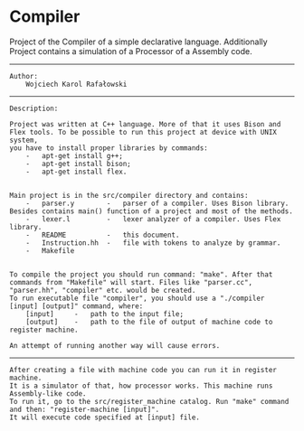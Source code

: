 # Compiler
Project of the Compiler of a simple declarative language.
Additionally Project contains a simulation of a Processor of a Assembly code.

----------------------------------------------------------------------------------------------------------------------------------------

	Author:
		Wojciech Karol Rafałowski
		
----------------------------------------------------------------------------------------------------------------------------------------

	Description:
	
	Project was written at C++ language. More of that it uses Bison and Flex tools. To be possible to run this project at device with UNIX system,
	you have to install proper libraries by commands:
		-	apt-get install g++;
		-	apt-get install bison;
		-	apt-get install flex.
	
	
	Main project is in the src/compiler directory and contains:
		-	parser.y		-	parser of a compiler. Uses Bison library. Besides contains main() function of a project and most of the methods.
		-	lexer.l			-	lexer analyzer of a compiler. Uses Flex library.
		-	README			-	this document.
		-	Instruction.hh	-	file with tokens to analyze by grammar.
		-	Makefile
	
	
	To compile the project you should run command: "make". After that commands from "Makefile" will start. Files like "parser.cc", "parser.hh", "compiler" etc. would be created.
	To run executable file "compiler", you should use a "./compiler [input] [output]" command, where:
		[input] 	-	path to the input file;
		[output] 	-	path to the file of output of machine code to register machine.
	
	An attempt of running another way will cause errors.
	
----------------------------------------------------------------------------------------------------------------------------------------
	
	After creating a file with machine code you can run it in register machine.
	It is a simulator of that, how processor works. This machine runs Assembly-like code.
	To run it, go to the src/register_machine catalog. Run "make" command and then: "register-machine [input]".
	It will execute code specified at [input] file.
  
  
